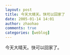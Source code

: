 ```yaml
---
layout: post
title: 今天大晴天。快可以回家了
date: 2005-01-14 14:01
author: zhaohao
comments: true
categories: [weblog]
---
```

今天大晴天。快可以回家了。
